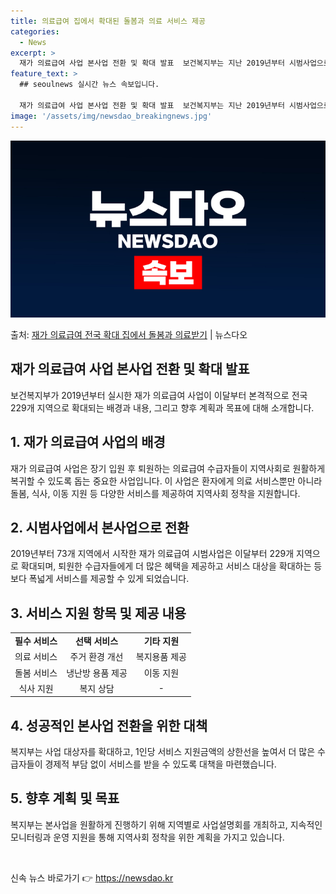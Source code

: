 ```yaml
---
title: 의료급여 집에서 확대된 돌봄과 의료 서비스 제공
categories:
  - News
excerpt: >
  재가 의료급여 사업 본사업 전환 및 확대 발표  보건복지부는 지난 2019년부터 시범사업으로 운영해 온 재가…
feature_text: >
  ## seoulnews 실시간 뉴스 속보입니다.

  재가 의료급여 사업 본사업 전환 및 확대 발표  보건복지부는 지난 2019년부터 시범사업으로 운영해 온 재가…
image: '/assets/img/newsdao_breakingnews.jpg'
---
```


![뉴스다오 속보](/assets/img/newsdao_breakingnews.jpg)

<p>출처: <a href="https://newsdao.kr/4543" rel="dofollow">재가 의료급여 전국 확대 집에서 돌봄과 의료받기</a> | 뉴스다오</p>

<h2 data-ke-size="size26">재가 의료급여 사업 본사업 전환 및 확대 발표</h2>
<p data-ke-size="size16">보건복지부가 2019년부터 실시한 재가 의료급여 사업이 이달부터 본격적으로 전국 229개 지역으로 확대되는 배경과 내용, 그리고 향후 계획과 목표에 대해 소개합니다.</p>

<h2 data-ke-size="size24">1. 재가 의료급여 사업의 배경</h2>
<p data-ke-size="size16">재가 의료급여 사업은 장기 입원 후 퇴원하는 의료급여 수급자들이 지역사회로 원활하게 복귀할 수 있도록 돕는 중요한 사업입니다. 이 사업은 환자에게 의료 서비스뿐만 아니라 돌봄, 식사, 이동 지원 등 다양한 서비스를 제공하여 지역사회 정착을 지원합니다.</p>

<h2 data-ke-size="size24">2. 시범사업에서 본사업으로 전환</h2>
<p data-ke-size="size16">2019년부터 73개 지역에서 시작한 재가 의료급여 시범사업은 이달부터 229개 지역으로 확대되며, 퇴원한 수급자들에게 더 많은 혜택을 제공하고 서비스 대상을 확대하는 등 보다 폭넓게 서비스를 제공할 수 있게 되었습니다.</p>

<h2 data-ke-size="size24">3. 서비스 지원 항목 및 제공 내용</h2>
<table>
	<tr>
		<td style="text-align: center; height: 17px;"><b>필수 서비스</b></td>
		<td style="text-align: center; height: 17px;"><b>선택 서비스</b></td>
		<td style="text-align: center; height: 17px;"><b>기타 지원</b></td>
	</tr>
	<tr>
		<td style="text-align: center; height: 17px;">의료 서비스</td>
		<td style="text-align: center; height: 17px;">주거 환경 개선</td>
		<td style="text-align: center; height: 17px;">복지용품 제공</td>
	</tr>
	<tr>
		<td style="text-align: center; height: 17px;">돌봄 서비스</td>
		<td style="text-align: center; height: 17px;">냉난방 용품 제공</td>
		<td style="text-align: center; height: 17px;">이동 지원</td>
	</tr>
	<tr>
		<td style="text-align: center; height: 17px;">식사 지원</td>
		<td style="text-align: center; height: 17px;">복지 상담</td>
		<td style="text-align: center; height: 17px;">-</td>
	</tr>
</table>

<h2 data-ke-size="size24">4. 성공적인 본사업 전환을 위한 대책</h2>
<p data-ke-size="size16">복지부는 사업 대상자를 확대하고, 1인당 서비스 지원금액의 상한선을 높여서 더 많은 수급자들이 경제적 부담 없이 서비스를 받을 수 있도록 대책을 마련했습니다.</p>

<h2 data-ke-size="size24">5. 향후 계획 및 목표</h2>
<p data-ke-size="size16">복지부는 본사업을 원활하게 진행하기 위해 지역별로 사업설명회를 개최하고, 지속적인 모니터링과 운영 지원을 통해 지역사회 정착을 위한 계획을 가지고 있습니다.</p>

<p data-ke-size="size16">&nbsp;</p> 

신속 뉴스 바로가기 👉 <a href="https://newsdao.kr" rel="dofollow">https://newsdao.kr</a>


